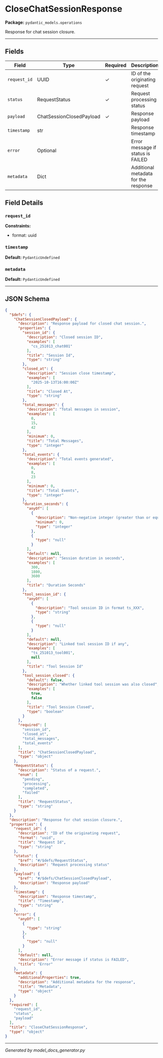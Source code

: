 # CloseChatSessionResponse

**Package:** `pydantic_models.operations`

Response for chat session closure.

---

## Fields

| Field | Type | Required | Description |
|-------|------|----------|-------------|
| `request_id` | UUID | ✓ | ID of the originating request |
| `status` | RequestStatus | ✓ | Request processing status |
| `payload` | ChatSessionClosedPayload | ✓ | Response payload |
| `timestamp` | str |  | Response timestamp |
| `error` | Optional |  | Error message if status is FAILED |
| `metadata` | Dict |  | Additional metadata for the response |

## Field Details

### `request_id`

**Constraints:**
- format: uuid

### `timestamp`

**Default:** `PydanticUndefined`

### `metadata`

**Default:** `PydanticUndefined`

---

## JSON Schema

```json
{
  "$defs": {
    "ChatSessionClosedPayload": {
      "description": "Response payload for closed chat session.",
      "properties": {
        "session_id": {
          "description": "Closed session ID",
          "examples": [
            "cs_251013_chat001"
          ],
          "title": "Session Id",
          "type": "string"
        },
        "closed_at": {
          "description": "Session close timestamp",
          "examples": [
            "2025-10-13T16:00:00Z"
          ],
          "title": "Closed At",
          "type": "string"
        },
        "total_messages": {
          "description": "Total messages in session",
          "examples": [
            0,
            15,
            42
          ],
          "minimum": 0,
          "title": "Total Messages",
          "type": "integer"
        },
        "total_events": {
          "description": "Total events generated",
          "examples": [
            0,
            8,
            23
          ],
          "minimum": 0,
          "title": "Total Events",
          "type": "integer"
        },
        "duration_seconds": {
          "anyOf": [
            {
              "description": "Non-negative integer (greater than or equal to 0)",
              "minimum": 0,
              "type": "integer"
            },
            {
              "type": "null"
            }
          ],
          "default": null,
          "description": "Session duration in seconds",
          "examples": [
            300,
            1800,
            3600
          ],
          "title": "Duration Seconds"
        },
        "tool_session_id": {
          "anyOf": [
            {
              "description": "Tool session ID in format ts_XXX",
              "type": "string"
            },
            {
              "type": "null"
            }
          ],
          "default": null,
          "description": "Linked tool session ID if any",
          "examples": [
            "ts_251013_tool001",
            null
          ],
          "title": "Tool Session Id"
        },
        "tool_session_closed": {
          "default": false,
          "description": "Whether linked tool session was also closed",
          "examples": [
            true,
            false
          ],
          "title": "Tool Session Closed",
          "type": "boolean"
        }
      },
      "required": [
        "session_id",
        "closed_at",
        "total_messages",
        "total_events"
      ],
      "title": "ChatSessionClosedPayload",
      "type": "object"
    },
    "RequestStatus": {
      "description": "Status of a request.",
      "enum": [
        "pending",
        "processing",
        "completed",
        "failed"
      ],
      "title": "RequestStatus",
      "type": "string"
    }
  },
  "description": "Response for chat session closure.",
  "properties": {
    "request_id": {
      "description": "ID of the originating request",
      "format": "uuid",
      "title": "Request Id",
      "type": "string"
    },
    "status": {
      "$ref": "#/$defs/RequestStatus",
      "description": "Request processing status"
    },
    "payload": {
      "$ref": "#/$defs/ChatSessionClosedPayload",
      "description": "Response payload"
    },
    "timestamp": {
      "description": "Response timestamp",
      "title": "Timestamp",
      "type": "string"
    },
    "error": {
      "anyOf": [
        {
          "type": "string"
        },
        {
          "type": "null"
        }
      ],
      "default": null,
      "description": "Error message if status is FAILED",
      "title": "Error"
    },
    "metadata": {
      "additionalProperties": true,
      "description": "Additional metadata for the response",
      "title": "Metadata",
      "type": "object"
    }
  },
  "required": [
    "request_id",
    "status",
    "payload"
  ],
  "title": "CloseChatSessionResponse",
  "type": "object"
}
```

---

*Generated by model_docs_generator.py*

